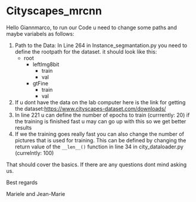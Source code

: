# Cityscapes_mrcnn
Hello Giannmarco,
to run our Code u need to change some paths and maybe variabels as follows:
1. Path to the Data: In Line 264 in Instance_segmantation.py you need to define the rootpath for the dataset. it should look like this:
    - root 
        - leftImg8bit
            - train
            - val
        - gtFine
            - train
            - val
2. If u dont have the data on the lab computer here is the link for getting the dataset:https://www.cityscapes-dataset.com/downloads/
3. In line 221 u can define the number of epochs to train (currrently: 20) if the training is finished fast u may can go up with this so we get better results
4. If we the training goes really fast you can also change the number of pictures that is used for training. This can be defined by changing the return value of the `__len__()`  function in line 34 in city_dataloader.py (currelntly: 100)

That should cover the basics. If there are any questions dont mind asking us.

Best regards

Mariele and Jean-Marie 
